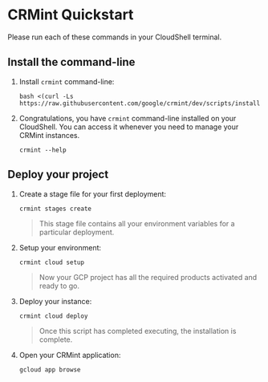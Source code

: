 # CRMint Quickstart

Please run each of these commands in your CloudShell terminal.

## Install the command-line

1.  Install `crmint` command-line:

    ```shell
    bash <(curl -Ls https://raw.githubusercontent.com/google/crmint/dev/scripts/install.sh)
    ```

1.  Congratulations, you have `crmint` command-line installed on your CloudShell. You can access it whenever you need to manage your CRMint instances.

    ```shell
    crmint --help
    ```

## Deploy your project

1.  Create a stage file for your first deployment:

    ```shell
    crmint stages create
    ```

    > This stage file contains all your environment variables for a particular deployment.

1.  Setup your environment:

    ```shell
    crmint cloud setup
    ```

    > Now your GCP project has all the required products activated and ready to go.

1.  Deploy your instance:

    ```shell
    crmint cloud deploy
    ```

    > Once this script has completed executing, the installation is complete.

1.  Open your CRMint application:

    ```shell
    gcloud app browse
    ```
